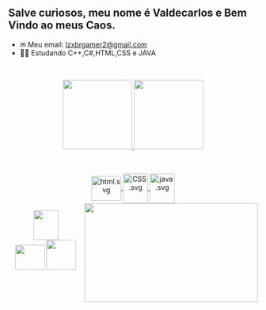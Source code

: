 ##  Salve curiosos, meu nome é Valdecarlos e Bem Vindo ao meus Caos.


- ✉ Meu email: lzxbrgamer2@gmail.com
- 👨‍💻 Estudando C++,C#,HTML,CSS e JAVA

##

<br>

<div align="center">
  <a href="https://github.com/ValdecarlosLZ">
  <img height="140em" src="https://github-readme-stats.vercel.app/api?username=ValdecarlosLZ&show_icons=true&theme=dark&include_all_commits=true&count_private=true"/>
  <img height="140em" src="https://github-readme-stats.vercel.app/api/top-langs/?username=ValdecarlosLZ&layout=compact&langs_count=7&theme=dark"/>
</div>

  ##
<div align="center">
  <div style="display: inline_block"><br>

  <img align="center" alt="html.svg" height="50" width="60" src="https://gogeticons.com/frontend/web/icons/data/1/1/8/6/2/html%205.svg">
  <img align="center" alt="CSS.svg" height="60" width="50" src="https://gogeticons.com/frontend/web/icons/data/1/1/8/6/6/css.svg">
   <img align="center" alt="java.svg" height="60" width="50" src="https://gogeticons.com/frontend/web/icons/data/1/1/8/6/1/java.svg">
  <img align="right" src="https://c.tenor.com/yC8bymA-_2IAAAAC/meliodas-seven-deadly-sins.gif" height="200" width="350">

</div>
</div>  
  

<div align="center">
   <div style="display: inline_block">

   <p align="center">

   <a href="#" target="_blank"/><img src="https://gogeticons.com/frontend/web/icons/data/8/4/0/7/9/instagram.svg" target="_blank" height="60" width="50" ></a>	  
   <a href = "lzxbrgamer2@gmail.com"><img src="https://gogeticons.com/frontend/web/icons/data/3/4/0/8/3/email.svg" target=" _blank" height="50" width="60"></a>
   <a href="https://www.linkedin.com/in/valdecarlos-henrique-garcia-dos-santos-36403621a/" target="_blank"><img src="https://gogeticons.com/frontend/web/icons/data/4/7/0/3/9/linkedin.svg" target="_blank" height="60" width="60"></a>


   </p>





  </div>
</div>

##
